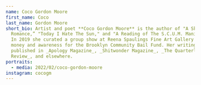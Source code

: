 ```yaml
---
name: Coco Gordon Moore
first_name: Coco
last_name: Gordon Moore
short_bio: Artist and poet **Coco Gordon Moore** is the author of "A Sketch of
  Romance,” "Today I Hate The Sun," and "A Reading of The S.C.U.M. Manifesto."
  In 2019 she curated a group show at Reena Spaulings Fine Art Gallery to raise
  money and awareness for the Brooklyn Community Bail Fund. Her writing has been
  published in _Apology Magazine_, _Shitwonder Magazine_, _The Quarterless
  Review_, and elsewhere.
portraits:
  - media: 2022/02/coco-gordon-moore
instagram: cocogm
---
```


